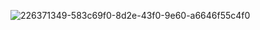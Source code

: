 ![226371349-583c69f0-8d2e-43f0-9e60-a6646f55c4f0](https://user-images.githubusercontent.com/106283184/227018051-99fbd3d3-85bc-42d0-85a9-c86648e4b30b.png)
